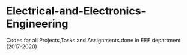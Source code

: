 # Electrical-and-Electronics-Engineering
Codes for all Projects,Tasks and Assignments done in EEE department (2017-2020)
